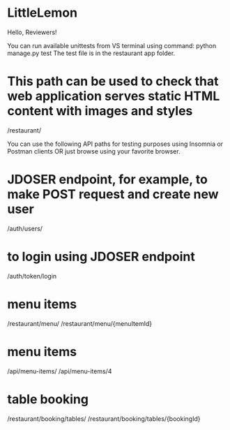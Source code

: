 # LittleLemon
Hello, Reviewers!

You can run available unittests from VS terminal using command: python manage.py test 
The test file is in the restaurant app folder.

# This path can be used to check that web application serves static HTML content with images and styles
/restaurant/

You can use the following API paths for testing purposes using Insomnia or Postman clients
OR just browse using your favorite browser.

# JDOSER endpoint, for example, to make POST request and create new user
/auth/users/ 

# to login using JDOSER endpoint
/auth/token/login 

# menu items
/restaurant/menu/
/restaurant/menu/{menuItemId}

# menu items
/api/menu-items/
/api/menu-items/4

# table booking 
/restaurant/booking/tables/
/restaurant/booking/tables/{bookingId}
